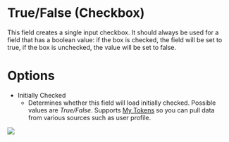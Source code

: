 # True/False \(Checkbox\)

This field creates a single input checkbox. It should always be used for a field that has a boolean value: if the box is checked, the field will be set to true, if the box is unchecked, the value will be set to false.

# Options

* Initially Checked
  * Determines whether this field will load initially checked. Possible values are _True/False_. Supports [My Tokens](/my-tokens/index.html) so you can pull data from various sources such as user profile.

![](https://s3.amazonaws.com/static.dnnsharp.com/documentation/2017/07/chrome_2017-07-11_15-43-45.png)

